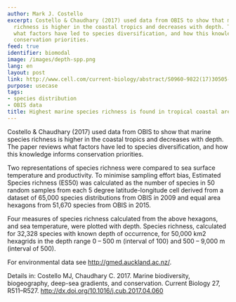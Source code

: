 ```yaml
---
author: Mark J. Costello
excerpt: Costello & Chaudhary (2017) used data from OBIS to show that marine species
  richness is higher in the coastal tropics and decreases with depth. The paper reviews
  what factors have led to species diversification, and how this knowledge informs
  conservation priorities.
feed: true
identifier: biomodal
image: /images/depth-spp.png
lang: en
layout: post
link: http://www.cell.com/current-biology/abstract/S0960-9822(17)30505-5
purpose: usecase
tags:
- species distribution
- OBIS data
title: Highest marine species richness is found in tropical coastal areas
---
```


<p>Costello & Chaudhary (2017) used data from OBIS to show that marine species richness is higher in the coastal tropics and decreases with depth. The paper reviews what factors have led to species diversification, and how this knowledge informs conservation priorities.</p>

<p>Two representations of species richness were compared to sea surface temperature and productivity. To minimise sampling effort bias, Estimated Species richness (ES50) was calculated as the number of species in 50 random samples from each 5 degree latitude-longitude cell derived from a dataset of 65,000 species distributions from OBIS in 2009 and equal area hexagons from 51,670 species from OBIS in 2015.</p>

<p>Four measures of species richness calculated from the above hexagons, and sea temperature, were plotted with depth. Species richness, calculated for 32,328 species with known depth of occurrence, for 50,000 km2 hexagrids in the depth range 0 – 500 m (interval of 100) and 500 – 9,000 m (interval of 500).</p>

<p>For environmental data see <a href="http://gmed.auckland.ac.nz/" target="_blank">http://gmed.auckland.ac.nz/</a>.</p>

Details in: Costello MJ, Chaudhary C. 2017. Marine biodiversity, biogeography, deep-sea gradients, and conservation. Current Biology 27, R511–R527. http://dx.doi.org/10.1016/j.cub.2017.04.060